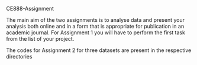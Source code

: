 CE888-Assignment

The main aim of the two assignments is to analyse data and present your analysis both online and in a form that is appropriate for publication in an academic journal. For Assignment 1 you will have to perform the first task from the list of your project.

The codes for Assignment 2 for three datasets are present in the respective directories


